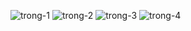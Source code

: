 ![trong-1](https://github.com/user-attachments/assets/e8a84c02-62fa-44df-bd47-66ce37fd609b)
![trong-2](https://github.com/user-attachments/assets/01303288-854b-49be-9621-205979700569)
![trong-3](https://github.com/user-attachments/assets/a312731e-7a46-420f-90f2-47ed3f79dfe6)
![trong-4](https://github.com/user-attachments/assets/445a3d31-aa8b-4604-ac81-070443069062)

